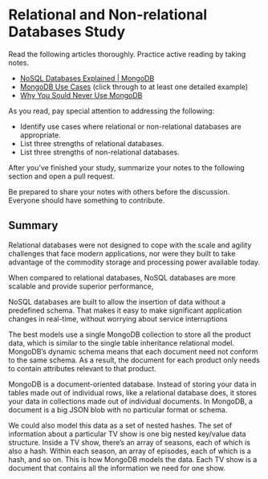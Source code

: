 # Relational and Non-relational Databases Study

Read the following articles thoroughly. Practice active reading by taking notes.

-   [NoSQL Databases Explained | MongoDB](https://www.mongodb.com/nosql-explained)
-   [MongoDB Use Cases](http://docs.mongodb.org/ecosystem/use-cases/) (click
    through to at least one detailed example)
-   [Why You Sould Never Use MongoDB](http://www.sarahmei.com/blog/2013/11/11/why-you-should-never-use-mongodb/)

As you read, pay special attention to addressing the following:

-   Identify use cases where relational or non-relational databases are
    appropriate.
-   List three strengths of relational databases.
-   List three strengths of non-relational databases.

After you've finished your study, summarize your notes to the following section
and open a pull request.

Be prepared to share your notes with others before the discussion. Everyone
should have something to contribute.

## Summary
Relational databases were not designed to cope with the scale and agility challenges that face modern applications, nor were they built to take advantage of the commodity storage and processing power available today.

When compared to relational databases, NoSQL databases are more scalable and provide superior performance,

NoSQL databases are built to allow the insertion of data without a predefined schema. That makes it easy to make significant application changes in real-time, without worrying about service interruptions

The best models use a single MongoDB collection to store all the product data, which is similar to the single table inheritance relational model. MongoDB’s dynamic schema means that each document need not conform to the same schema. As a result, the document for each product only needs to contain attributes relevant to that product.

MongoDB is a document-oriented database. Instead of storing your data in tables made out of individual rows, like a relational database does, it stores your data in collections made out of individual documents. In MongoDB, a document is a big JSON blob with no particular format or schema.

We could also model this data as a set of nested hashes. The set of information about a particular TV show is one big nested key/value data structure. Inside a TV show, there’s an array of seasons, each of which is also a hash. Within each season, an array of episodes, each of which is a hash, and so on. This is how MongoDB models the data. Each TV show is a document that contains all the information we need for one show.
